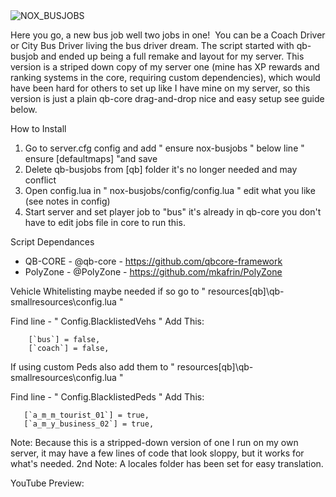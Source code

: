 <img src="https://noxiousnexus.com/noxbusjobs_screen.jpg" alt="NOX_BUSJOBS" title="NOX_BUSJOBS">


Here you go, a new bus job well two jobs in one! 
You can be a Coach Driver or City Bus Driver living the bus driver dream. The script started with qb-busjob and ended up being a full remake and layout for my server. This version is a striped down copy of my server one (mine has XP rewards and ranking systems in the core, requiring custom dependencies), which would have been hard for others to set up like I have mine on my server, so this version is just a plain qb-core drag-and-drop nice and easy setup see guide below.

How to Install
1. Go to server.cfg config and add " ensure nox-busjobs " below line " ensure [defaultmaps] "and save
2. Delete qb-busjobs from [qb] folder it's no longer needed and may conflict
3. Open config.lua in " nox-busjobs/config/config.lua " edit what you like (see notes in config)
4. Start server and set player job to "bus" it's already in qb-core you don't have to edit jobs file in core to run this.


Script Dependances
* QB-CORE - @qb-core    - https://github.com/qbcore-framework
* PolyZone - @PolyZone  - https://github.com/mkafrin/PolyZone


Vehicle Whitelisting maybe needed if so go to " resources\[qb]\qb-smallresources\config.lua "

Find line - " Config.BlacklistedVehs "
Add This:
```
    [`bus`] = false,
    [`coach`] = false,  
```    

If using custom Peds also add them to " resources\[qb]\qb-smallresources\config.lua "

Find line - " Config.BlacklistedPeds "
Add This:
 ```
    [`a_m_m_tourist_01`] = true,
    [`a_m_y_business_02`] = true, 
```

Note: Because this is a stripped-down version of one I run on my own server, it may have a few lines of code that look sloppy, but it works for what's needed.
2nd Note: A locales folder has been set for easy translation.

YouTube Preview: 

